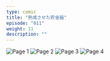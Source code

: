 ```yaml
---
type: comic
title: "熟成させた貯金箱"
episode: "011"
weight: 11
description: ""
---
```


![Page 1](cut-1.jpg)
![Page 2](cut-2.jpg)
![Page 3](cut-3.jpg)
![Page 4](cut-4.jpg)
